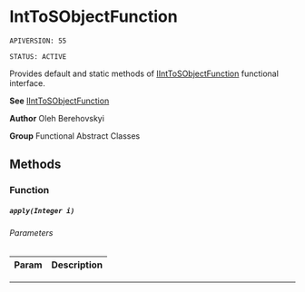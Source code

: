 # IntToSObjectFunction

`APIVERSION: 55`

`STATUS: ACTIVE`

Provides default and static methods of [IIntToSObjectFunction](/docs/Functional-Interfaces/IIntToSObjectFunction.md) functional interface.


**See** [IIntToSObjectFunction](/docs/Functional-Interfaces/IIntToSObjectFunction.md)


**Author** Oleh Berehovskyi


**Group** Functional Abstract Classes

## Methods
### Function
##### `apply(Integer i)`
###### Parameters
|Param|Description|
|---|---|

---

